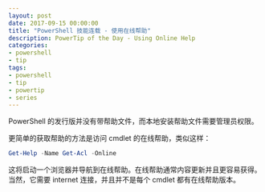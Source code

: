 ```yaml
---
layout: post
date: 2017-09-15 00:00:00
title: "PowerShell 技能连载 - 使用在线帮助"
description: PowerTip of the Day - Using Online Help
categories:
- powershell
- tip
tags:
- powershell
- tip
- powertip
- series
---
```

PowerShell 的发行版并没有带帮助文件，而本地安装帮助文件需要管理员权限。

更简单的获取帮助的方法是访问 cmdlet 的在线帮助，类似这样：

```powershell
Get-Help -Name Get-Acl -Online
```

这将启动一个浏览器并导航到在线帮助。在线帮助通常内容更新并且更容易获得。当然，它需要 internet 连接，并且并不是每个 cmdlet 都有在线帮助版本。

<!--本文国际来源：[Using Online Help](http://community.idera.com/powershell/powertips/b/tips/posts/using-online-help)-->
